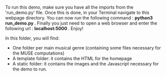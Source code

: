 To run this demo, make sure you have all the imports from the 'run_demo.py' file.
Once this is done, in your Terminal navigate to this webpage directory.
You can now run the following command : <b>python3 run_demo.py </b>.
Finally you just need to open a web browser and enter the following url : <b>localhost:5000 </b>.
Enjoy!


In this folder, you will find:
- One folder per main musical genre (containing some files necessary for the MUSE computations)
- A template folder: it contains the HTML for the homepage
- A static folder: it contains the images and the Javascript necessary for the demo to run.
